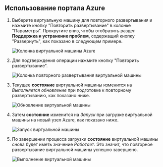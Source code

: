## Использование портала Azure

1. Выберите виртуальную машину для повторного развертывания и нажмите кнопку "Повторить развертывание" в колонке "Параметры". Прокрутите вниз, чтобы отобразить раздел **Поддержка и устранение проблем**, содержащий кнопку "Развернуть", как показано в следующем примере.

	![Колонка виртуальной машины Azure](./media/virtual-machines-common-redeploy-to-new-node/vmoverview.png)

2. Для подтверждения операции нажмите кнопку "Повторить развертывание".

	![Колонка повторного развертывания виртуальной машины](./media/virtual-machines-common-redeploy-to-new-node/redeployvm.png)

3. Текущее **состояние** виртуальной машины изменится на *Выполняется обновление* при подготовке к повторному развертыванию, как показано ниже.

	![Обновление виртуальной машины](./media/virtual-machines-common-redeploy-to-new-node/vmupdating.png)

4. Затем **состояние** изменится на *Запуск* при загрузке виртуальной машины на новый узел Azure, как показано ниже.

	![Запуск виртуальной машины](./media/virtual-machines-common-redeploy-to-new-node/vmstarting.png)

5. По завершении процесса загрузки **состояние** виртуальной машины снова будет иметь значение *Работает*. Это значит, что повторное развертывание виртуальной машины успешно завершено.

	![Выполнение виртуальной машины](./media/virtual-machines-common-redeploy-to-new-node/vmrunning.png)

<!---HONumber=AcomDC_0921_2016-->